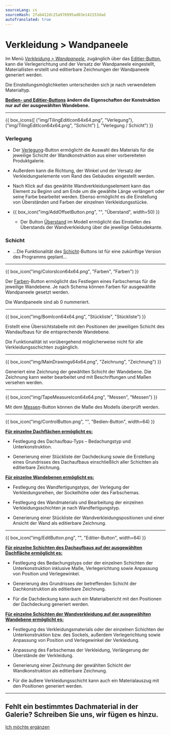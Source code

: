 ```yaml
---
sourceLang: cs
sourceHash: 2fab412dc25a976995ad83e142153dad
autoTranslated: true
---
```


<h1>Verkleidung &gt; Wandpaneele</h1>

<p>Im Menü <u><i>Verkleidung &gt; Wandpaneele</i></u>, zugänglich über das <u>Editier-Button</u>, kann die Verlegerichtung und der Versatz der Wandpaneele eingestellt, Materiallisten erstellt und editierbare Zeichnungen der Wandpaneele generiert werden.</p>
<p>Die Einstellungsmöglichkeiten unterscheiden sich je nach verwendetem Materialtyp.</p>
<p><b><u>Bedien- und Editier-Buttons</u> ändern die Eigenschaften der Konstruktion nur auf der ausgewählten Wandebene.</b></p>

<hr class="main"> <!-- Vodorovná čára jako oddělovač sekce -->

{{ box_icons([
  ("img/TilingEditIcon64x64.png", "Verlegung"),
  ("img/TilingEditIcon64x64.png", "Schicht")
], "Verlegung / Schicht") }}

<h3>Verlegung</h3>

<ul>
<li><p>
  Der <u>Verlegung</u>-Button ermöglicht die Auswahl des Materials für die jeweilige Schicht der Wandkonstruktion aus einer vorbereiteten Produktgalerie.
  </p></li>
<li><p>Außerdem kann die Richtung, der Winkel und der Versatz der Verkleidungselemente vom Rand des Gebäudes eingestellt werden.
</p></li>

<li><p>
  Nach Klick auf das gewählte Wandverkleidungselement kann das Element zu Beginn und am Ende um die gewählte Länge verlängert oder seine Farbe bearbeitet werden.
  Ebenso ermöglicht es die Einstellung von Überständen und Farben der einzelnen Verkleidungsstücke.
</p></li>

<li><p>
{{ box_icon("img/AddOffsetButton.png", "", "Überstand", width=50) }}
</p></li>


<ul><li><p>
  Der Button <u>Überstand</u> im Modell ermöglicht das Einstellen des Überstands der Wandverkleidung über die jeweilige Gebäudekante.
</p></li></ul>
</ul>

<h3>Schicht</h3>
<ul>
<li><p>
  ...Die Funktionalität des <u>Schicht</u>-Buttons ist für eine zukünftige Version des Programms geplant...
</p></li>
</ul>

<hr class="main"> <!-- Vodorovná čára jako oddělovač sekce -->

<p>
{{ box_icon("img/ColorsIcon64x64.png", "Farben", "Farben") }}
</p>
<p>Der <u>Farben</u>-Button ermöglicht das Festlegen eines Farbschemas für die jeweilige Wandebene. Je nach Schema können Farben für ausgewählte Wandpaneele gesetzt werden.</p>
<p>Die Wandpaneele sind ab 0 nummeriert.</p>

<hr class="main"> <!-- Vodorovná čára jako oddělovač sekce -->

{{ box_icon("img/BomIcon64x64.png", "Stückliste", "Stückliste") }}

<p>
  Erstellt eine Übersichtstabelle mit den Positionen der jeweiligen Schicht des Wandaufbaus für die entsprechende Wandebene.
</p>

<p>
Die Funktionalität ist vorübergehend möglicherweise nicht für alle Verkleidungsschichten zugänglich.
</p>

<hr class="main"> <!-- Vodorovná čára jako oddělovač sekce -->

{{ box_icon("img/MainDrawings64x64.png", "Zeichnung", "Zeichnung") }}

<p>
  Generiert eine Zeichnung der gewählten Schicht der Wandebene. Die Zeichnung kann weiter bearbeitet und mit Beschriftungen und Maßen versehen werden.
</p>

<hr class="main"> <!-- Vodorovná čára jako oddělovač sekce -->

{{ box_icon("img/TapeMeasureIcon64x64.png", "Messen", "Messen") }}

<p>
  Mit dem <u>Messen</u>-Button können die Maße des Modells überprüft werden.
</p>

<hr class="main"> <!-- Vodorovná čára jako oddělovač sekce -->

<p>
{{ box_icon("img/ControlButton.png", "", "Bedien-Button", width=64) }}
</p>

<p><b><u>Für einzelne Dachflächen ermöglicht es:</u></b></p>
<ul>
  <li><p>Festlegung des Dachaufbau-Typs – Bedachungstyp und Unterkonstruktion.</p></li>
  <li><p>Generierung einer Stückliste der Dachdeckung sowie die Erstellung eines Grundrisses des Dachaufbaus einschließlich aller Schichten als editierbare Zeichnung.</p></li>
</ul>

<p><b><u>Für einzelne Wandebenen ermöglicht es:</u></b></p>
<ul>
<li><p>Festlegung des Wandfertigungstyps, der Verlegung der Verkleidungsreihen, der Sockelhöhe oder des Farbschemas.</p></li>
<li><p>Festlegung des Wandmaterials und Bearbeitung der einzelnen Verkleidungsschichten je nach Wandfertigungstyp.</p></li>
<li><p>Generierung einer Stückliste der Wandverkleidungspositionen und einer Ansicht der Wand als editierbare Zeichnung.</p></li>
</ul>

<hr class="main"> <!-- Vodorovná čára jako oddělovač sekce -->

<p>
{{ box_icon("img/EditButton.png", "", "Editier-Button", width=64) }}
</p>

<p><b><u>Für einzelne Schichten des Dachaufbaus auf der ausgewählten Dachfläche ermöglicht es:</u></b></p>
<ul>
  <li><p>Festlegung des Bedachungstyps oder der einzelnen Schichten der Unterkonstruktion inklusive Maße, Verlegerichtung sowie Anpassung von Position und Verlegewinkel.</p></li>
  <li><p>Generierung des Grundrisses der betreffenden Schicht der Dachkonstruktion als editierbare Zeichnung.</p></li>
  <li><p>Für die Dachdeckung kann auch ein Materialbericht mit den Positionen der Dachdeckung generiert werden.</p></li>
</ul>

<p><b><u>Für einzelne Schichten der Wandverkleidung auf der ausgewählten Wandebene ermöglicht es:</u></b></p>
<ul>
<li><p>Festlegung des Verkleidungsmaterials oder der einzelnen Schichten der Unterkonstruktion bzw. des Sockels, außerdem Verlegerichtung sowie Anpassung von Position und Verlegewinkel der Verkleidung.</p></li>
<li><p>Anpassung des Farbschemas der Verkleidung, Verlängerung der Überstände der Verkleidung.</p></li>
<li><p>Generierung einer Zeichnung der gewählten Schicht der Wandkonstruktion als editierbare Zeichnung.</p></li>
<li><p>Für die äußere Verkleidungsschicht kann auch ein Materialauszug mit den Positionen generiert werden.</p></li>
</ul>

<hr class="main"> <!-- Vodorovná čára jako oddělovač sekce -->

<h2>Fehlt ein bestimmtes Dachmaterial in der Galerie? Schreiben Sie uns, wir fügen es hinzu.</h2>
<a href="mailto:jiri.podval@histruct.com?subject=Frage zum HiStruct Gebäudekonfigurator" class="btn">
  Ich möchte ergänzen
</a>

<!-- product: HiStruct Building Configurator -->